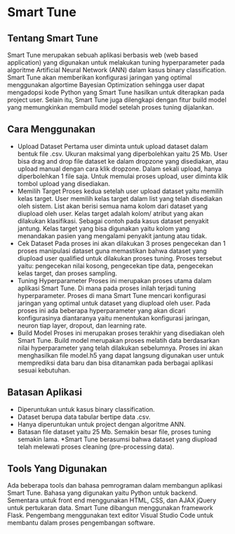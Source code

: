 # Smart Tune

## Tentang Smart Tune
Smart Tune merupakan sebuah aplikasi berbasis web (web based application) yang digunakan untuk melakukan tuning hyperparameter pada algoritme Artificial Neural Network (ANN) dalam kasus binary classification. Smart Tune akan memberikan konfigurasi jaringan yang optimal menggunakan algortime Bayesian Optimization sehingga user dapat mengadopsi kode Python yang Smart Tune hasilkan untuk diterapkan pada project user. Selain itu, Smart Tune juga dilengkapi dengan fitur build model yang memungkinkan membuild model setelah proses tuning dijalankan. 

## Cara Menggunakan
* Upload Dataset
Pertama user diminta untuk upload dataset dalam bentuk file .csv. Ukuran maksimal yang diperbolehkan yaitu 25 Mb. User bisa drag and drop file dataset ke dalam dropzone yang disediakan, atau upload manual dengan cara klik dropzone. Dalam sekali upload, hanya diperbolehkan 1 file saja. Untuk memulai proses upload, user diminta klik tombol upload yang disediakan.
* Memilih Target
Proses kedua setelah user upload dataset yaitu memilih kelas target. User memilih kelas target dalam list yang telah disediakan oleh sistem. List akan berisi semua nama kolom dari dataset yang diupload oleh user. Kelas target adalah kolom/ atribut yang akan dilakukan klasifikasi. Sebagai contoh pada kasus dataset penyakit jantung. Kelas target yang bisa digunakan yaitu kolom yang menandakan pasien yang mengalami penyakit jantung atau tidak.
* Cek Dataset
Pada proses ini akan dilakukan 3 proses pengecekan dan 1 proses manipulasi dataset guna memastikan bahwa dataset yang diupload user qualified untuk dilakukan proses tuning. Proses tersebut yaitu: pengecekan nilai kosong, pengecekan tipe data, pengecekan kelas target, dan proses sampling.
* Tuning Hyperparameter
Proses ini merupakan proses utama dalam aplikasi Smart Tune. Di mana pada proses inilah terjadi tuning hyperparameter. Proses di mana Smart Tune mencari konfigurasi jaringan yang optimal untuk dataset yang diupload oleh user. Pada proses ini ada beberapa hyperparameter yang akan dicari konfigurasinya diantaranya yaitu menentukan konfigurasi jaringan, neuron tiap layer, dropout, dan learning rate.
* Build Model
Proses ini merupakan proses terakhir yang disediakan oleh Smart Tune. Build model merupakan proses melatih data berdasarkan nilai hyperparameter yang telah dilakukan sebelumnya. Proses ini akan menghasilkan file model.h5 yang dapat langsung digunakan user untuk memprediksi data baru dan bisa ditanamkan pada berbagai aplikasi sesuai kebutuhan.

## Batasan Aplikasi
* Diperuntukan untuk kasus binary classification.
* Dataset berupa data tabular bertipe data .csv.
* Hanya diperuntukan untuk project dengan algoritme ANN.
* Batasan file dataset yaitu 25 Mb. Semakin besar file, proses tuning semakin lama.
*Smart Tune berasumsi bahwa dataset yang diupload telah melewati proses cleaning (pre-processing data).

## Tools Yang Digunakan
Ada beberapa tools dan bahasa pemrograman dalam membangun aplikasi Smart Tune. Bahasa yang digunakan yaitu Python untuk backend. Sementara untuk front end menggunakan HTML, CSS, dan AJAX jQuery untuk pertukaran data. Smart Tune dibangun menggunakan framework Flask. Pengembang menggunakan text editor Visual Studio Code untuk membantu dalam proses pengembangan software.
